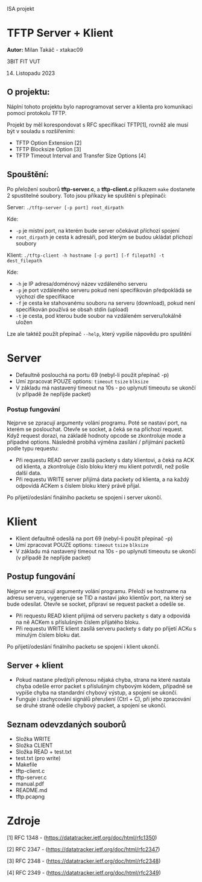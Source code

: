 ISA projekt

TFTP Server + Klient
===
**Autor:** Milan Takáč - xtakac09

3BIT FIT VUT

14. Listopadu 2023

O projektu:
---
Náplní tohoto projektu bylo naprogramovat server a klienta pro komunikaci
pomocí protokolu TFTP.

Projekt by měl korespondovat s RFC specifikací TFTP[1], rovněž ale musí
být v souladu s rozšířeními:

- TFTP Option Extension [2]
- TFTP Blocksize Option [3]
- TFTP Timeout Interval and Transfer Size Options [4]
  
Spouštění:
---
Po přeložení souborů **tftp-server.c**, a **tftp-client.c** příkazem `make` dostanete 2 spustitelné soubory.
Toto jsou příkazy ke spuštění s přepínači:

Server: `./tftp-server [-p port] root_dirpath`

Kde:
*  `-p` je místní port, na kterém bude server očekávat příchozí spojení
*  `root_dirpath` je cesta k adresáři, pod kterým se budou ukládat příchozí soubory

Klient: `./tftp-client -h hostname [-p port] [-f filepath] -t dest_filepath`

Kde:
*  `-h` je IP adresa/doménový název vzdáleného serveru
*  `-p` je port vzdáleného serveru
pokud není specifikován předpokládá se výchozí dle specifikace
*  `-f` je cesta ke stahovanému souboru na serveru (download),
pokud není specifikován používá se obsah stdin (upload)
*  `-t` je cesta, pod kterou bude soubor na vzdáleném serveru/lokálně uložen

Lze ale taktéž použít přepínač `--help`, který vypíše nápovědu pro spuštění

**Server**
===
- Defaultně poslouchá na portu 69 (nebyl-li použit přepínač -p)
- Umí zpracovat POUZE options:
`timeout` 
`tsize` 
`blksize`
- V základu má nastavený timeout na 10s - po uplynutí timeoutu se ukončí (v případě že nepřijde packet)

### Postup fungování
Nejprve se zpracují argumenty volání programu.
Poté se nastaví port, na kterém se poslouchat.
Otevře se socket, a čeká se na příchozí request. 
Když request dorazí, na základě hodnoty opcode se zkontroluje mode a případné options.
Následně probíhá výměna zasílání / přijímání packetů podle typu requestu:
- Při requestu READ server zasílá packety s daty klientovi, a čeká na ACK od klienta,  a zkontroluje číslo bloku který mu klient potvrdil, než pošle další data.
- Při requestu WRITE server přijímá data packety od klienta, a na každý odpovídá ACKem s číslem bloku který právě přijal.

Po přijetí/odeslání finálního packetu se spojení i server ukončí.

**Klient**
===
- Klient defaultně odesílá na port 69 (nebyl-li použit přepínač -p)
- Umí zpracovat POUZE options:
`timeout` 
`tsize` 
`blksize`
- V základu má nastavený timeout na 10s - po uplynutí timeoutu se ukončí (v případě že nepřijde packet)

## Postup fungování
Nejprve se zpracují argumenty volání programu.
Přeloží se hostname na adresu serveru, vygeneruje se TID a nastaví jako klientův port, na který se bude odesílat.
Otevře se socket, připraví se request packet a odešle se. 
- Při requestu READ klient přijímá od serveru packety s daty a odpovídá na ně ACKem s příslušným číslem přijatého bloku.
- Při requestu WRITE klient zasílá serveru packety s daty po přijetí ACKu s minulým číslem bloku dat.

Po přijetí/odeslání finálního packetu se spojení i klient ukončí.

## Server + klient
- Pokud nastane před/při přenosu nějaká chyba, strana na které nastala chyba odešle error packet s příslušným chybovým kódem, případně se vypíše chyba na standardní chybový výstup, a spojení se ukončí.
- Funguje i zachycování signálů přerušení (Ctrl + C), při jeho zpracování se druhé straně odešle chybový packet, a spojení se ukončí.

## Seznam odevzdaných souborů
- Složka WRITE
- Složka CLIENT
- Složka READ + test.txt
- test.txt (pro write)
- Makefile
- tftp-client.c
- tftp-server.c
- manual.pdf
- README.md
- tftp.pcapng

**Zdroje**
===
[1] RFC 1348 - (https://datatracker.ietf.org/doc/html/rfc1350)

[2] RFC 2347 - (https://datatracker.ietf.org/doc/html/rfc2347)

[3] RFC 2348 - (https://datatracker.ietf.org/doc/html/rfc2348)

[4] RFC 2349 - (https://datatracker.ietf.org/doc/html/rfc2349)